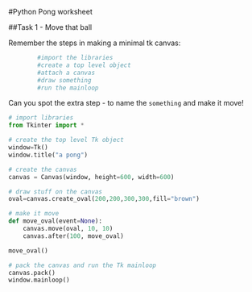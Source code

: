 #Python Pong worksheet

##Task 1 - Move that ball

Remember the steps in making a minimal  tk canvas:
             
```python
        #import the libraries
        #create a top level object
        #attach a canvas
        #draw something
        #run the mainloop
```

Can you spot the extra step - to name the `something` and make it move!

```python
# import libraries
from Tkinter import * 

# create the top level Tk object
window=Tk()
window.title("a pong")

# create the canvas
canvas = Canvas(window, height=600, width=600)

# draw stuff on the canvas
oval=canvas.create_oval(200,200,300,300,fill="brown")

# make it move
def move_oval(event=None):
    canvas.move(oval, 10, 10)
    canvas.after(100, move_oval)

move_oval()

# pack the canvas and run the Tk mainloop
canvas.pack()
window.mainloop()

```
